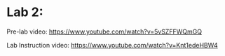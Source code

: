 ﻿# Lab 2:

Pre-lab video: https://www.youtube.com/watch?v=5vSZFFWQmGQ

Lab Instruction video: https://www.youtube.com/watch?v=Knt1edeHBW4
